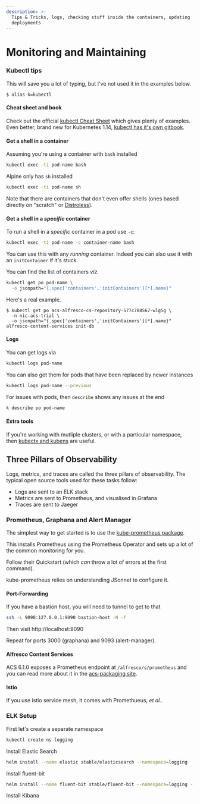```yaml
---
description: >-
  Tips & Tricks, logs, checking stuff inside the containers, updating
  deployments
---
```


# Monitoring and Maintaining

### Kubectl tips


This will save you a lot of typing, but I've not used it in the examples below.

```console
$ alias k=kubectl
```

#### Cheat sheet and book

Check out the official [kubectl Cheat Sheet](https://kubernetes.io/docs/reference/kubectl/cheatsheet/) which gives plenty of examples. 
Even better, brand new for Kubernetes 1.14, [kubectl has it's own gitbook](https://kubectl.docs.kubernetes.io/).

#### Get a shell in a container

Assuming you're using a container with `bash` installed

```bash
kubectl exec -ti pod-name bash
```

Alpine only has `sh` installed

```bash
kubectl exec -ti pod-name sh
```

Note that there are containers that don't even offer shells (ones based directly on "scratch" or [Distroless](https://github.com/GoogleContainerTools/distroless)).

#### Get a shell in a _specific_ container

To run a shell in a _specific_ container in a pod use `-c`:

```bash
kubectl exec -ti pod-name -c container-name bash
```

You can use this with any *running* container. Indeed you can also use it with an `initContainer` if it's stuck.

You can find the list of containers _viz._

```bash
kubectl get po pod-name \
  -o jsonpath="{.spec['containers','initContainers'][*].name}"
```

Here's a real example.

```console
$ kubectl get po acs-alfresco-cs-repository-577c788567-wlg5g \
  -n nic-acs-trial \
  -o jsonpath="{.spec['containers','initContainers'][*].name}"
alfresco-content-services init-db
```

#### Logs

You can get logs via

```bash
kubectl logs pod-name
```

You can also get them for pods that have been replaced by newer instances

```bash
kubectl logs pod-name --previous
```

For issues with pods, then `describe` shows any issues at the end

```bash
k describe po pod-name
```

#### Extra tools

If you're working with mutliple clusters, or with a particular namespace, then [kubectx and kubens](https://kubectx.dev) are useful.

## Three Pillars of Observability

Logs, metrics, and traces are called the three pillars of observability. The typical open source tools used for these tasks follow:

* Logs are sent to an ELK stack
* Metrics are sent to Prometheus, and visualised in Grafana
* Traces are sent to Jaeger

### Prometheus, Graphana and Alert Manager

The simplest way to get started is to use the [kube-prometheus package](https://github.com/coreos/prometheus-operator/tree/master/contrib/kube-prometheus).

This installs Prometheus using the Prometheus Operator and sets up a
lot of the common monitoring for you.

Follow their Quickstart (which _can_ throw a lot of errors at the first command). 

kube-prometheus relies on understanding JSonnet to configure it.

#### Port-Forwarding

If you have a bastion host, you will need to tunnel to get to that

```bash
ssh -L 9090:127.0.0.1:9090 bastion-host -N -f
```

Then visit http://localhost:9090

Repeat for ports 3000 (graphana) and 9093 (alert-manager).

#### Alfresco Content Services

ACS 6.1.0 exposes a Prometheus endpoint at `/alfresco/s/prometheus` and you can read more about it in the [acs-packaging site](https://github.com/Alfresco/acs-packaging/tree/master/docs/micrometer).

#### Istio

If you use istio service mesh, it comes with Promethueus, _et al._.

### ELK Setup

First let's create a separate namespace

```bash
kubectl create ns logging
```

Install Elastic Search

```bash
helm install --name elastic stable/elasticsearch --namespace=logging
```

Install fluent-bit

```bash
helm install --name fluent-bit stable/fluent-bit --namespace=logging --set backend.type=es --set backend.es.host=elastic-elasticsearch-client
```

Install Kibana

